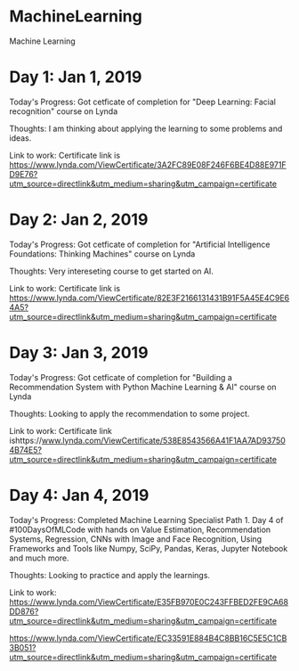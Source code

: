# MachineLearning
Machine Learning

# Day 1: Jan 1, 2019
Today's Progress: Got cetficate of completion for "Deep Learning: Facial recognition" course on Lynda

Thoughts: I am thinking about applying the learning to some problems and ideas.

Link to work: Certificate link is https://www.lynda.com/ViewCertificate/3A2FC89E08F246F6BE4D88E971FD9E76?utm_source=directlink&utm_medium=sharing&utm_campaign=certificate

# Day 2: Jan 2, 2019
Today's Progress: Got cetficate of completion for "Artificial Intelligence Foundations: Thinking Machines" course on Lynda

Thoughts: Very intereseting course to get started on AI.

Link to work: Certificate link is https://www.lynda.com/ViewCertificate/82E3F2166131431B91F5A45E4C9E64A5?utm_source=directlink&utm_medium=sharing&utm_campaign=certificate

# Day 3: Jan 3, 2019
Today's Progress: Got cetficate of completion for "Building a Recommendation System with Python Machine Learning & AI" course on Lynda

Thoughts: Looking to apply the recommendation to some project.

Link to work: Certificate link ishttps://www.lynda.com/ViewCertificate/538E8543566A41F1AA7AD937504B74E5?utm_source=directlink&utm_medium=sharing&utm_campaign=certificate

# Day 4: Jan 4, 2019 
Today's Progress: Completed Machine Learning Specialist Path 1. Day 4 of #100DaysOfMLCode with hands on Value Estimation, Recommendation Systems, Regression, CNNs with Image and Face Recognition, Using Frameworks and Tools like Numpy, SciPy, Pandas, Keras, Jupyter Notebook and much more.

Thoughts: Looking to practice and apply the learnings.

Link to work: 
https://www.lynda.com/ViewCertificate/E35FB970E0C243FFBED2FE9CA68DD876?utm_source=directlink&utm_medium=sharing&utm_campaign=certificate

https://www.lynda.com/ViewCertificate/EC33591E884B4C8BB16C5E5C1CB3B051?utm_source=directlink&utm_medium=sharing&utm_campaign=certificate
